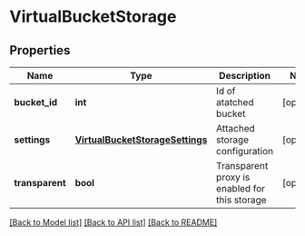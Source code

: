 # VirtualBucketStorage

## Properties
Name | Type | Description | Notes
------------ | ------------- | ------------- | -------------
**bucket_id** | **int** | Id of atatched bucket | [optional] 
**settings** | [**VirtualBucketStorageSettings**](VirtualBucketStorageSettings.md) | Attached storage configuration | [optional] 
**transparent** | **bool** | Transparent proxy is enabled for this storage | [optional] 

[[Back to Model list]](../README.md#documentation-for-models) [[Back to API list]](../README.md#documentation-for-api-endpoints) [[Back to README]](../README.md)


